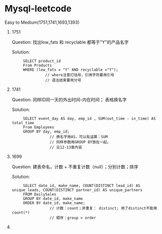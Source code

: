 # Mysql-leetcode
Easy to Medium(1751,1741,1693,1393)

1. 1751

      Question: 
      找出low_fats 和 recyclable 都等于"Y"的产品名字

      Solution:
      
            SELECT product_id
            From Products
            WHERE (low_fats = "Y" AND recyclable ="Y");
                      // where注意打括号，引用字符要用引号
                      // 语法结束要用分号
           
2. 1741

      Question:
      同样ID同一天的外出时间-内在时间；
      表格换名字
      
      Solution:
      
            SELECT event_day AS day, emp_id , SUM(out_time - in_time) AS total_time
            From Employees
            GROUP BY day, emp_id;
                        // 换名字用AS，可以有运算：SUM
                        // 同样参数用GROUP BY放在一起。
                        // 见12-13章内容

3. 1699

      Question:
      建表命名，计数 + 不重复计数（null）；分别计数；排序
      
      Solution:
      
            SELECT date_id, make_name, COUNT(DISTINCT lead_id) AS unique_leads, COUNT(DISTINCT partner_id) AS unique_partners
            FROM DailySales
            GROUP BY date_id, make_name
            ORDER BY date_id, make_name;
                        // 计数：count；非重复： distinct; 用了distinct不能用count(*)
                        // 顺序：group > order

4. 


